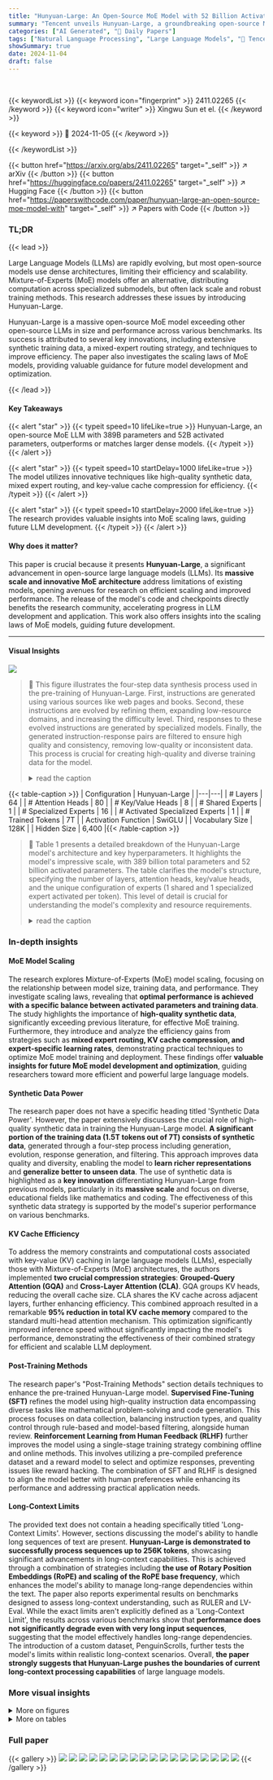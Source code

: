 ```yaml
---
title: "Hunyuan-Large: An Open-Source MoE Model with 52 Billion Activated Parameters by Tencent"
summary: "Tencent unveils Hunyuan-Large, a groundbreaking open-source MoE LLM boasting 389B parameters and 52B activated parameters, surpassing existing models in performance across various benchmarks."
categories: ["AI Generated", "🤗 Daily Papers"]
tags: ["Natural Language Processing", "Large Language Models", "🏢 Tencent AI Lab",]
showSummary: true
date: 2024-11-04
draft: false
---
```


<br>

{{< keywordList >}}
{{< keyword icon="fingerprint" >}} 2411.02265 {{< /keyword >}}
{{< keyword icon="writer" >}} Xingwu Sun et el. {{< /keyword >}}
 
{{< keyword >}} 🤗 2024-11-05 {{< /keyword >}}
 
{{< /keywordList >}}

{{< button href="https://arxiv.org/abs/2411.02265" target="_self" >}}
↗ arXiv
{{< /button >}}
{{< button href="https://huggingface.co/papers/2411.02265" target="_self" >}}
↗ Hugging Face
{{< /button >}}
{{< button href="https://paperswithcode.com/paper/hunyuan-large-an-open-source-moe-model-with" target="_self" >}}
↗ Papers with Code
{{< /button >}}


### TL;DR


{{< lead >}}

Large Language Models (LLMs) are rapidly evolving, but most open-source models use dense architectures, limiting their efficiency and scalability.  Mixture-of-Experts (MoE) models offer an alternative, distributing computation across specialized submodels, but often lack scale and robust training methods. This research addresses these issues by introducing Hunyuan-Large.

Hunyuan-Large is a massive open-source MoE model exceeding other open-source LLMs in size and performance across various benchmarks.  Its success is attributed to several key innovations, including extensive synthetic training data, a mixed-expert routing strategy, and techniques to improve efficiency.  The paper also investigates the scaling laws of MoE models, providing valuable guidance for future model development and optimization.

{{< /lead >}}


#### Key Takeaways

{{< alert "star" >}}
{{< typeit speed=10 lifeLike=true >}} Hunyuan-Large, an open-source MoE LLM with 389B parameters and 52B activated parameters, outperforms or matches larger dense models. {{< /typeit >}}
{{< /alert >}}

{{< alert "star" >}}
{{< typeit speed=10 startDelay=1000 lifeLike=true >}} The model utilizes innovative techniques like high-quality synthetic data, mixed expert routing, and key-value cache compression for efficiency. {{< /typeit >}}
{{< /alert >}}

{{< alert "star" >}}
{{< typeit speed=10 startDelay=2000 lifeLike=true >}} The research provides valuable insights into MoE scaling laws, guiding future LLM development. {{< /typeit >}}
{{< /alert >}}

#### Why does it matter?
This paper is crucial because it presents **Hunyuan-Large**, a significant advancement in open-source large language models (LLMs).  Its **massive scale and innovative MoE architecture** address limitations of existing models, opening avenues for research on efficient scaling and improved performance. The release of the model's code and checkpoints directly benefits the research community, accelerating progress in LLM development and application. This work also offers insights into the scaling laws of MoE models, guiding future development.

------
#### Visual Insights



![](https://arxiv.org/html/2411.02265/extracted/5974582/figs/syn.png)

> 🔼 This figure illustrates the four-step data synthesis process used in the pre-training of Hunyuan-Large.  First, instructions are generated using various sources like web pages and books. Second, these instructions are evolved by refining them, expanding low-resource domains, and increasing the difficulty level. Third, responses to these evolved instructions are generated by specialized models.  Finally, the generated instruction-response pairs are filtered to ensure high quality and consistency, removing low-quality or inconsistent data. This process is crucial for creating high-quality and diverse training data for the model.
> <details>
> <summary>read the caption</summary>
> Figure 1: The four-step process of data synthesis in Hunyuan-Large’s pre-training: (1) Instruction generation, (2) Instruction evolution, (3) Response generation, and (4) Response filtering.
> </details>





{{< table-caption >}}
| Configuration | Hunyuan-Large |
|---|---| 
| # Layers | 64 |
| # Attention Heads | 80 |
| # Key/Value Heads | 8 |
| # Shared Experts | 1 |
| # Specialized Experts | 16 |
| # Activated Specialized Experts | 1 |
| # Trained Tokens | 7T |
| Activation Function | SwiGLU |
| Vocabulary Size | 128K |
| Hidden Size | 6,400 |{{< /table-caption >}}

> 🔼 Table 1 presents a detailed breakdown of the Hunyuan-Large model's architecture and key hyperparameters.  It highlights the model's impressive scale, with 389 billion total parameters and 52 billion activated parameters.  The table clarifies the model's structure, specifying the number of layers, attention heads, key/value heads, and the unique configuration of experts (1 shared and 1 specialized expert activated per token). This level of detail is crucial for understanding the model's complexity and resource requirements.
> <details>
> <summary>read the caption</summary>
> Table 1: Overview of the architecture and key hyper-parameters of Hunyuan-Large. This model has 389B total parameters and 52B activated parameters. There are 1 shared expert and 1 specialized expert activated for each token.
> </details>





### In-depth insights


#### MoE Model Scaling
The research explores Mixture-of-Experts (MoE) model scaling, focusing on the relationship between model size, training data, and performance.  They investigate scaling laws, revealing that **optimal performance is achieved with a specific balance between activated parameters and training data**.  The study highlights the importance of **high-quality synthetic data**, significantly exceeding previous literature, for effective MoE training.  Furthermore, they introduce and analyze the efficiency gains from strategies such as **mixed expert routing, KV cache compression, and expert-specific learning rates**, demonstrating practical techniques to optimize MoE model training and deployment.  These findings offer **valuable insights for future MoE model development and optimization**, guiding researchers toward more efficient and powerful large language models.

#### Synthetic Data Power
The research paper does not have a specific heading titled 'Synthetic Data Power'.  However, the paper extensively discusses the crucial role of high-quality synthetic data in training the Hunyuan-Large model. **A significant portion of the training data (1.5T tokens out of 7T) consists of synthetic data**, generated through a four-step process including generation, evolution, response generation, and filtering. This approach improves data quality and diversity, enabling the model to **learn richer representations** and **generalize better to unseen data**.  The use of synthetic data is highlighted as a **key innovation** differentiating Hunyuan-Large from previous models, particularly in its **massive scale** and focus on diverse, educational fields like mathematics and coding.  The effectiveness of this synthetic data strategy is supported by the model's superior performance on various benchmarks.

#### KV Cache Efficiency
To address the memory constraints and computational costs associated with key-value (KV) caching in large language models (LLMs), especially those with Mixture-of-Experts (MoE) architectures, the authors implemented **two crucial compression strategies**: **Grouped-Query Attention (GQA)** and **Cross-Layer Attention (CLA)**.  GQA groups KV heads, reducing the overall cache size. CLA shares the KV cache across adjacent layers, further enhancing efficiency. This combined approach resulted in a remarkable **95% reduction in total KV cache memory** compared to the standard multi-head attention mechanism. This optimization significantly improved inference speed without significantly impacting the model's performance, demonstrating the effectiveness of their combined strategy for efficient and scalable LLM deployment.

#### Post-Training Methods
The research paper's "Post-Training Methods" section details techniques to enhance the pre-trained Hunyuan-Large model.  **Supervised Fine-Tuning (SFT)** refines the model using high-quality instruction data encompassing diverse tasks like mathematical problem-solving and code generation. This process focuses on data collection, balancing instruction types, and quality control through rule-based and model-based filtering, alongside human review.  **Reinforcement Learning from Human Feedback (RLHF)** further improves the model using a single-stage training strategy combining offline and online methods.  This involves utilizing a pre-compiled preference dataset and a reward model to select and optimize responses, preventing issues like reward hacking.  The combination of SFT and RLHF is designed to align the model better with human preferences while enhancing its performance and addressing practical application needs.

#### Long-Context Limits
The provided text does not contain a heading specifically titled 'Long-Context Limits'.  However, sections discussing the model's ability to handle long sequences of text are present.  **Hunyuan-Large is demonstrated to successfully process sequences up to 256K tokens**, showcasing significant advancements in long-context capabilities.  This is achieved through a combination of strategies including **the use of Rotary Position Embeddings (RoPE) and scaling of the RoPE base frequency**, which enhances the model's ability to manage long-range dependencies within the text.  The paper also reports experimental results on benchmarks designed to assess long-context understanding, such as RULER and LV-Eval.  While the exact limits aren't explicitly defined as a 'Long-Context Limit', the results across various benchmarks show that **performance does not significantly degrade even with very long input sequences**, suggesting that the model effectively handles long-range dependencies.  The introduction of a custom dataset, PenguinScrolls, further tests the model's limits within realistic long-context scenarios. Overall, **the paper strongly suggests that Hunyuan-Large pushes the boundaries of current long-context processing capabilities** of large language models.


### More visual insights

<details>
<summary>More on figures
</summary>


![](https://arxiv.org/html/2411.02265/x1.png)

> 🔼 In traditional top-k routing, tokens are assigned to the top k experts based on their scores.  If an expert exceeds its maximum capacity, the excess tokens are dropped. This can lead to information loss and inefficiency.
> <details>
> <summary>read the caption</summary>
> (a) Traditional Top-k Routing.
> </details>



![](https://arxiv.org/html/2411.02265/x2.png)

> 🔼 This figure shows the Recycle Routing strategy used in Hunyuan-Large.  In traditional Top-k routing, tokens from overloaded experts are dropped. However, the Recycle Routing strategy reassigns these tokens to other experts that are not overloaded, preventing loss of information and improving training efficiency.  The illustration compares the traditional approach with the new recycle routing.
> <details>
> <summary>read the caption</summary>
> (b) Recycle Routing.
> </details>



![](https://arxiv.org/html/2411.02265/x3.png)

> 🔼 This figure illustrates the difference between the traditional top-k routing strategy and the novel recycle routing strategy used in Hunyuan-Large.  In the traditional approach (a), when an expert's capacity is reached, excess tokens are dropped, potentially leading to information loss.  The recycle routing strategy (b) addresses this by randomly reassigning tokens initially sent to overloaded experts to other experts that are not at capacity. This ensures no information is lost and maintains efficiency.
> <details>
> <summary>read the caption</summary>
> Figure 2: An illustration of the recycle routing strategy in Hunyuan-Large, where each expert’s maximum capacity is set to 2. Token D, which was initially allocated to the overloaded Expert 1, is reassigned to a randomly selected Expert 4. This approach helps alleviate the potential loss of valuable information. In traditional routing strategies, tokens from overloaded experts would be dropped as shown in (a). However, our strategy involves randomly reassigning these tokens to other experts, as demonstrated in (b), where Token D is routed to Expert 4.
> </details>



![](https://arxiv.org/html/2411.02265/x4.png)

> 🔼 This figure shows the relationship between the optimal number of activated parameters in a Mixture of Experts (MoE) model and the minimum compute budget.  By using quadratic polynomial fitting on data from experiments with varying numbers of activated parameters and training data, the authors derived a scaling law. This law helps guide the choice of the optimal model size based on available computational resources.  The x-axis represents the minimum compute budget (FLOPSmin), and the y-axis represents the optimal number of activated parameters. The curves represent the scaling law at different training loss values, providing insights for effective and efficient model training with limited resources.
> <details>
> <summary>read the caption</summary>
> Figure 3: Using quadratic polynomial fitting, we obtain the scaling law of the optimal number of activation parameters under different minimum compute budgets.
> </details>



</details>




<details>
<summary>More on tables
</summary>


{{< table-caption >}}
| Attention Mechanism | KV Cache Memory |
|---|---| 
| MHA | 4n<sub>h</sub>d<sub>h</sub>l |
| GQA | 4n<sub>g</sub>d<sub>h</sub>l |
| MQA | 4d<sub>h</sub>l |
| CLA | 2n<sub>h</sub>d<sub>h</sub>l |
| GQA+CLA | 2n<sub>g</sub>d<sub>h</sub>l |{{< /table-caption >}}
> 🔼 This table compares the memory usage (in bytes, using bf16 precision) of different attention mechanisms used in Transformer models.  The comparison includes Multi-Head Attention (MHA), Grouped-Query Attention (GQA), Multi-Query Attention (MQA), and Cross-Layer Attention (CLA).  It also shows the combined effect of GQA and CLA, which is used in the Hunyuan-Large model. The table shows how the memory usage scales with the number of attention heads (nh), dimension per head (dh), number of layers (l), and number of groups in GQA (ng, where ng < nh).  Cross-Layer Attention (CLA) is implemented by sharing the KV cache every 2 layers. The table helps illustrate the memory savings achieved by using GQA+CLA in Hunyuan-Large compared to traditional MHA.
> <details>
> <summary>read the caption</summary>
> Table 2: Comparisons of KV cache memory (in bytes on bf16) for different attention mechanisms. The attention mechanisms include Multi-Head Attention (MHA), Grouped-Query Attention (GQA), Multi-Query Attention (MQA), Cross-Layer Attention (CLA), and GQA+CLA (the final setting in Hunyuan-Large). nhsubscript𝑛ℎn_{h}italic_n start_POSTSUBSCRIPT italic_h end_POSTSUBSCRIPT, dhsubscript𝑑ℎd_{h}italic_d start_POSTSUBSCRIPT italic_h end_POSTSUBSCRIPT, l𝑙litalic_l, and ngsubscript𝑛𝑔n_{g}italic_n start_POSTSUBSCRIPT italic_g end_POSTSUBSCRIPT represent the number of attention heads, the dimension per head, the number of layers, and the number of groups in GQA (ngsubscript𝑛𝑔n_{g}italic_n start_POSTSUBSCRIPT italic_g end_POSTSUBSCRIPT<nhsubscript𝑛ℎn_{h}italic_n start_POSTSUBSCRIPT italic_h end_POSTSUBSCRIPT), respectively. Our CLA shares the KV cache every 2 layers.
> </details>

{{< table-caption >}}
| Model | LLama3.1-405B | LLama3.1-70B | Mixtral-8x22B | DeepSeek-V2 | Hunyuan-Large |
|---|---|---|---|---|---| 
| Architecture | Dense | Dense | MoE | MoE | MoE |
| # Activated Params | **405B** | 70B | 39B | 21B | 52B |
| # Total Params | **405B** | 70B | 141B | 236B | 389B |
| Context Length | 128k | 128k | 64k | 128k | **256k** |
|  | English |  |  |  |  |
| MMLU | 85.2 | 79.3 | 77.8 | 78.5 | **88.4** |
| MMLU-Pro | **61.6** | 53.8 | 49.5 | - | 60.2 |
| BBH | 85.9 | 81.6 | 78.9 | 78.9 | **86.3** |
| HellaSwag | - | - | **88.7** | 87.8 | 86.8 |
| CommonsenseQA | 85.8 | 84.1 | 82.4 | - | **92.9** |
| WinoGrande | 86.7 | 85.3 | 85.0 | 84.9 | **88.7** |
| PIQA | - | - | 83.6 | 83.7 | **88.3** |
| NaturalQuestions | - | - | 39.6 | 38.7 | **52.8** |
| DROP | 84.8 | 79.6 | 80.4 | 80.1 | **88.9** |
| ARC-C | **96.1** | 92.9 | 91.2 | 92.4 | 95.0 |
| TriviaQA | - | - | 82.1 | 79.9 | **89.2** |
|  | Chinese |  |  |  |  |
| CMMLU | - | - | 60.0 | 84.0 | **90.2** |
| C-Eval | - | - | 59.6 | 81.7 | **91.9** |
| C3 | - | - | 71.4 | 77.4 | **82.3** |
|  | Math |  |  |  |  |
| GSM8K | 89.0 | 83.7 | 83.7 | 79.2 | **92.8** |
| MATH | 53.8 | 41.4 | 42.5 | 43.6 | **69.8** |
| CMATH | - | - | 72.3 | 78.7 | **91.3** |
|  | Code |  |  |  |  |
| HumanEval | 61.0 | 58.5 | 53.1 | 48.8 | **71.4** |
| MBPP | **73.4** | 68.6 | 64.2 | 66.6 | 72.6 |{{< /table-caption >}}
> 🔼 This table compares the performance of Tencent's Hunyuan-Large pre-trained model against several other leading large language models (LLMs), including LLaMA3.1-70B, Mistral-8x22B, and DeepSeek-V2.  The comparison encompasses various benchmark tasks across English and Chinese languages, covering areas like language understanding, reasoning, math, coding, and commonsense.  Key metrics are presented for each model to demonstrate the relative strengths and weaknesses of each LLM on different task types.  The table highlights Hunyuan-Large's performance relative to other models of similar scale, and also includes information on the number of parameters and activated parameters for each model.  The context length each model can handle is also included.
> <details>
> <summary>read the caption</summary>
> Table 3: Performance of Hunyuan-Large’s pre-trained model and its competitors.
> </details>

{{< table-caption >}}
| Model | LLAMA 3.1 405B Inst. | LLAMA 3.1 70B Inst. | Mixtral 8x22B Inst. | DeepSeek V2.5 Chat | Hunyuan-Large Inst. |
|---|---|---|---|---|---| 
| MMLU | 87.3 | 83.6 | 77.8 | 80.4 | **89.9** |
| CMMLU | - | - | 61.0 | - | **90.4** |
| C-Eval | - | - | 60.0 | - | **88.6** |
| BBH | - | - | 78.4 | 84.3 | **89.5** |
| ARC-C | **96.9** | 94.8 | 90.0 | - | 94.6 |
| GPQA_diamond | **51.1** | 46.7 | - | - | 42.4 |
| MATH | 73.8 | 68.0 | 49.8 | 74.7 | **77.4** |
| HumanEval | 89.0 | 80.5 | 75.0 | 89.0 | **90.0** |
| AlignBench | 6.0 | 5.9 | 6.2 | 8.0 | **8.3** |
| MT-Bench | 9.1 | 8.8 | 8.1 | 9.0 | **9.4** |
| IFEval strict-prompt | **86.0** | 83.6 | 71.2 | - | 85.0 |
| Arena-Hard | 69.3 | 55.7 | - | 76.2 | **81.8** |
| AlpacaEval-2.0 | 39.3 | 34.3 | 30.9 | 50.5 | **51.8** |{{< /table-caption >}}
> 🔼 This table presents a comparison of the performance of Tencent's Hunyuan-Large-Instruct model against several other leading large language models (LLMs) across a range of benchmark tasks.  The benchmarks cover diverse areas such as commonsense reasoning, knowledge-based question answering, mathematical problem-solving, coding ability, and more.  The table allows readers to quickly evaluate the relative strengths and weaknesses of Hunyuan-Large-Instruct compared to its competitors, including models like LLaMA and Mixtral, by showing each model's performance score on each benchmark task.  The inclusion of different instruction types for some benchmarks further enriches the comparative analysis.
> <details>
> <summary>read the caption</summary>
> Table 4: Performance of our Hunyuan-Large-Instruct and its competitors.
> </details>

{{< table-caption >}}
| Model | 0-8K | 8K-32K | 32K-64K | 64K-128K | 0-32K | 32K-64K | 64K-128K |
|---|---|---|---|---|---|---|---|
| LLama3.1-70B-Instruct | 95.89 | 95.39 | 94.72 | 86.48 | 75.73 | 62.39 | 61.57 |
| Hunyuan-Large-Instruct | 94.39 | 94.94 | 93.02 | 89.53 | 81.92 | 71.15 | 67.87 |{{< /table-caption >}}
> 🔼 This table presents the performance comparison of the Hunyuan-Large-Instruct model and the LLama3.1-70B-Instruct model on two long-context benchmarks: RULER and LV-Eval.  RULER assesses performance across various tasks and context lengths, while LV-Eval focuses on question-answering with varying complexities and context lengths. The table shows the accuracy scores for each model across different context length ranges (0-8K, 8K-32K, 32K-64K, 64K-128K tokens). This allows for an analysis of how the model's performance changes as the context length increases.
> <details>
> <summary>read the caption</summary>
> Table 5: The performance of Hunyuan-Large-Instruct on RULER and LV-Eval.
> </details>

{{< table-caption >}}
| Model | Information Extraction | Information Localization | Qualitative Analysis | Numerical Reasoning | Overall |
|---|---|---|---|---|---| 
| LLama3.1-70B-Instruct | 82.51 | 69.70 | 75.77 | 49.52 | 69.37 |
| Hunyuan-Large-Instruct | **91.14** | **89.56** | **92.78** | **67.46** | **85.23** |{{< /table-caption >}}
> 🔼 This table presents the performance of the Hunyuan-Large-Instruct model on the PenguinScrolls benchmark.  PenguinScrolls is a newly introduced, in-house long-context benchmark designed to evaluate LLMs' performance on real-world, diverse long-form text data.  The table shows the model's performance across four key sub-tasks within the benchmark: Information Extraction, Information Localization, Qualitative Analysis, and Numerical Reasoning.  The results are presented to show the model's capabilities and efficiency in handling extended text inputs across different task types.
> <details>
> <summary>read the caption</summary>
> Table 6: The performance of Hunyuan-Large-Instruct on PenguinScrolls.
> </details>

</details>




### Full paper

{{< gallery >}}
<img src="https://ai-paper-reviewer.com/2411.02265/1.png" class="grid-w50 md:grid-w33 xl:grid-w25" />
<img src="https://ai-paper-reviewer.com/2411.02265/2.png" class="grid-w50 md:grid-w33 xl:grid-w25" />
<img src="https://ai-paper-reviewer.com/2411.02265/3.png" class="grid-w50 md:grid-w33 xl:grid-w25" />
<img src="https://ai-paper-reviewer.com/2411.02265/4.png" class="grid-w50 md:grid-w33 xl:grid-w25" />
<img src="https://ai-paper-reviewer.com/2411.02265/5.png" class="grid-w50 md:grid-w33 xl:grid-w25" />
<img src="https://ai-paper-reviewer.com/2411.02265/6.png" class="grid-w50 md:grid-w33 xl:grid-w25" />
<img src="https://ai-paper-reviewer.com/2411.02265/7.png" class="grid-w50 md:grid-w33 xl:grid-w25" />
<img src="https://ai-paper-reviewer.com/2411.02265/8.png" class="grid-w50 md:grid-w33 xl:grid-w25" />
<img src="https://ai-paper-reviewer.com/2411.02265/9.png" class="grid-w50 md:grid-w33 xl:grid-w25" />
<img src="https://ai-paper-reviewer.com/2411.02265/10.png" class="grid-w50 md:grid-w33 xl:grid-w25" />
<img src="https://ai-paper-reviewer.com/2411.02265/11.png" class="grid-w50 md:grid-w33 xl:grid-w25" />
<img src="https://ai-paper-reviewer.com/2411.02265/12.png" class="grid-w50 md:grid-w33 xl:grid-w25" />
<img src="https://ai-paper-reviewer.com/2411.02265/13.png" class="grid-w50 md:grid-w33 xl:grid-w25" />
<img src="https://ai-paper-reviewer.com/2411.02265/14.png" class="grid-w50 md:grid-w33 xl:grid-w25" />
<img src="https://ai-paper-reviewer.com/2411.02265/15.png" class="grid-w50 md:grid-w33 xl:grid-w25" />
<img src="https://ai-paper-reviewer.com/2411.02265/16.png" class="grid-w50 md:grid-w33 xl:grid-w25" />
<img src="https://ai-paper-reviewer.com/2411.02265/17.png" class="grid-w50 md:grid-w33 xl:grid-w25" />
<img src="https://ai-paper-reviewer.com/2411.02265/18.png" class="grid-w50 md:grid-w33 xl:grid-w25" />
{{< /gallery >}}